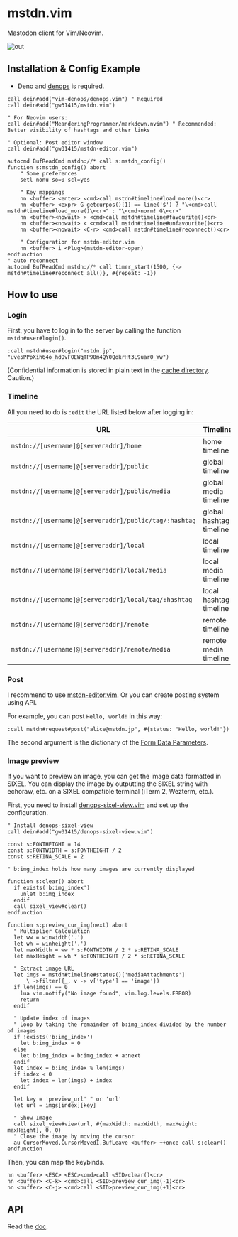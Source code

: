 # mstdn.vim

Mastodon client for Vim/Neovim.

![out](https://github.com/gw31415/mstdn.vim/assets/24710985/fd1b5df0-44cb-4b32-b83a-f756d493d7f7)

## Installation & Config Example

- Deno and [denops](https://github.com/vim-denops/denops.vim) is required.

```vim
call dein#add("vim-denops/denops.vim") " Required
call dein#add("gw31415/mstdn.vim")

" For Neovim users:
call dein#add("MeanderingProgrammer/markdown.nvim") " Recommended: Better visibility of hashtags and other links

" Optional: Post editor window
call dein#add("gw31415/mstdn-editor.vim")

autocmd BufReadCmd mstdn://* call s:mstdn_config()
function s:mstdn_config() abort
    " Some preferences
    setl nonu so=0 scl=yes

    " Key mappings
    nn <buffer> <enter> <cmd>call mstdn#timeline#load_more()<cr>
    nn <buffer> <expr> G getcurpos()[1] == line('$') ? "\<cmd>call mstdn#timeline#load_more()\<cr>" : "\<cmd>norm! G\<cr>"
    nn <buffer><nowait> > <cmd>call mstdn#timeline#favourite()<cr>
    nn <buffer><nowait> < <cmd>call mstdn#timeline#unfavourite()<cr>
	nn <buffer><nowait> <C-r> <cmd>call mstdn#timeline#reconnect()<cr>

    " Configuration for mstdn-editor.vim
    nn <buffer> i <Plug>(mstdn-editor-open)
endfunction
" auto reconnect
autocmd BufReadCmd mstdn://* call timer_start(1500, {-> mstdn#timeline#reconnect_all()}, #{repeat: -1})
```

## How to use

### Login

First, you have to log in to the server by calling the function
`mstdn#user#login()`.

```vim
:call mstdn#user#login("mstdn.jp", "uve5PPpXih64o_hdOvFOEWqTP90m4QY0QokrHt3L9uar0_Ww")
```

(Confidential information is stored in plain text in the
[cache directory](https://deno.land/x/dir@1.5.2/cache_dir/mod.ts). Caution.)

### Timeline

All you need to do is `:edit` the URL listed below after logging in:

| URL                                                   | Timeline                |
| ----------------------------------------------------- | ----------------------- |
| `mstdn://[username]@[serveraddr]/home`                | home timeline           |
| `mstdn://[username]@[serveraddr]/public`              | global timeline         |
| `mstdn://[username]@[serveraddr]/public/media`        | global media timeline   |
| `mstdn://[username]@[serveraddr]/public/tag/:hashtag` | global hashtag timeline |
| `mstdn://[username]@[serveraddr]/local`               | local timeline          |
| `mstdn://[username]@[serveraddr]/local/media`         | local media timeline    |
| `mstdn://[username]@[serveraddr]/local/tag/:hashtag`  | local hashtag timeline  |
| `mstdn://[username]@[serveraddr]/remote`              | remote timeline         |
| `mstdn://[username]@[serveraddr]/remote/media`        | remote media timeline   |

### Post

I recommend to use
[mstdn-editor.vim](https://github.com/gw31415/mstdn-editor.vim). Or you can
create posting system using API.

For example, you can post `Hello, world!` in this way:

```vim
:call mstdn#request#post("alice@mstdn.jp", #{status: "Hello, world!"})
```

The second argument is the dictionary of the
[Form Data Parameters](https://docs.joinmastodon.org/methods/statuses/#form-data-parameters).

### Image preview

If you want to preview an image, you can get the image data formatted in SIXEL.
You can display the image by outputting the SIXEL string with echoraw, etc. on a SIXEL compatible terminal (iTerm 2, Wezterm, etc.).

First, you need to install [denops-sixel-view.vim](https://github.com/gw31415/denops-sixel-view.vim) and set up the configuration.

```vim
" Install denops-sixel-view
call dein#add("gw31415/denops-sixel-view.vim")

const s:FONTHEIGHT = 14
const s:FONTWIDTH = s:FONTHEIGHT / 2
const s:RETINA_SCALE = 2

" b:img_index holds how many images are currently displayed

function s:clear() abort
  if exists('b:img_index')
    unlet b:img_index
  endif
  call sixel_view#clear()
endfunction

function s:preview_cur_img(next) abort
  " Multiplier Calculation
  let ww = winwidth('.')
  let wh = winheight('.')
  let maxWidth = ww * s:FONTWIDTH / 2 * s:RETINA_SCALE
  let maxHeight = wh * s:FONTHEIGHT / 2 * s:RETINA_SCALE

  " Extract image URL
  let imgs = mstdn#timeline#status()['mediaAttachments']
      \ ->filter({_, v -> v['type'] == 'image'})
  if len(imgs) == 0
    lua vim.notify("No image found", vim.log.levels.ERROR)
    return
  endif

  " Update index of images
  " Loop by taking the remainder of b:img_index divided by the number of images
  if !exists('b:img_index')
    let b:img_index = 0
  else
    let b:img_index = b:img_index + a:next
  endif
  let index = b:img_index % len(imgs)
  if index < 0
    let index = len(imgs) + index
  endif

  let key = 'preview_url' " or 'url'
  let url = imgs[index][key]
  
  " Show Image
  call sixel_view#view(url, #{maxWidth: maxWidth, maxHeight: maxHeight}, 0, 0)
  " Close the image by moving the cursor
  au CursorMoved,CursorMovedI,BufLeave <buffer> ++once call s:clear()
endfunction
```

Then, you can map the keybinds.

```vim
nn <buffer> <ESC> <ESC><cmd>call <SID>clear()<cr>
nn <buffer> <C-k> <cmd>call <SID>preview_cur_img(-1)<cr>
nn <buffer> <C-j> <cmd>call <SID>preview_cur_img(+1)<cr>
```

## API

Read the [doc](./doc/mstdn.txt).
